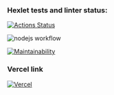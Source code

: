 ### Hexlet tests and linter status:
[![Actions Status](https://github.com/bobrov-site/frontend-project-11/actions/workflows/hexlet-check.yml/badge.svg)](https://github.com/bobrov-site/frontend-project-11/actions)

![nodejs workflow](https://github.com/bobrov-site/frontend-project-11/actions/workflows/nodejs.yml/badge.svg)

[![Maintainability](https://api.codeclimate.com/v1/badges/92ea574d86b929b45b52/maintainability)](https://codeclimate.com/github/bobrov-site/frontend-project-11/maintainability)

### Vercel link

[![Vercel](https://vercel.com/design/button?code=%2520%2520%2520%2520%253CButton%2520suffix%253D%257B%253CArrowRight%2520%252F%253E%257D%253E%250A%2520%2520%2520%2520%2520%2520Project%250A%2520%2520%2520%2520%253C%252FButton%253E&elementId=Prefix%2520and%2520Suffix)](https://frontend-project-11-drab-eight.vercel.app/)
